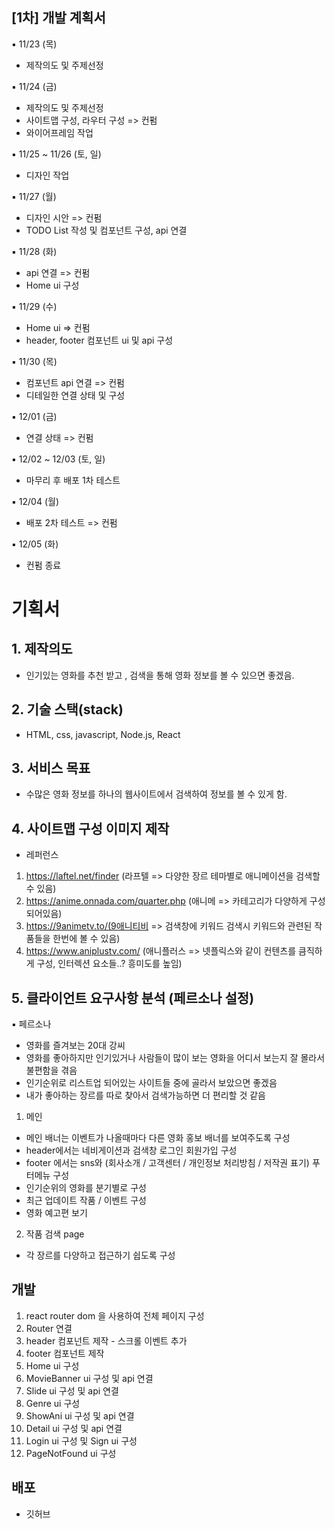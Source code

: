 ## [1차] 개발 계획서

▪ 11/23 (목)

- 제작의도 및 주제선정

▪ 11/24 (금)

- 제작의도 및 주제선정
- 사이트맵 구성, 라우터 구성 => 컨펌
- 와이어프레임 작업

▪ 11/25 ~ 11/26 (토, 일)

- 디자인 작업

▪ 11/27 (월)

- 디자인 시안 => 컨펌
- TODO List 작성 및 컴포넌트 구성, api 연결

▪ 11/28 (화)

- api 연결 => 컨펌
- Home ui 구성

▪ 11/29 (수)

- Home ui => 컨펌
- header, footer 컴포넌트 ui 및 api 구성

▪ 11/30 (목)

- 컴포넌트 api 연결 => 컨펌
- 디테일한 연결 상태 및 구성

▪ 12/01 (금)

- 연결 상태 => 컨펌

▪ 12/02 ~ 12/03 (토, 일)

- 마무리 후 배포 1차 테스트

▪ 12/04 (월)

- 배포 2차 테스트 => 컨펌

▪ 12/05 (화)

- 컨펌 종료

# 기획서

## 1. 제작의도

- 인기있는 영화를 추천 받고 , 검색을 통해 영화 정보를 볼 수 있으면 좋겠음.

## 2. 기술 스택(stack)

- HTML, css, javascript, Node.js, React

## 3. 서비스 목표

- 수많은 영화 정보를 하나의 웹사이트에서 검색하여 정보를 볼 수 있게 함.

## 4. 사이트맵 구성 이미지 제작

- 레퍼런스

1. https://laftel.net/finder (라프텔 => 다양한 장르 테마별로 애니메이션을 검색할 수 있음)
2. https://anime.onnada.com/quarter.php (애니메 => 카테고리가 다양하게 구성되어있음)
3. https://9animetv.to/(9애니티비 => 검색창에 키워드 검색시 키워드와 관련된 작품들을 한번에 볼 수 있음)
4. https://www.aniplustv.com/ (애니플러스 => 넷플릭스와 같이 컨텐츠를 큼직하게 구성, 인터렉션 요소들..? 흥미도를 높임)

## 5. 클라이언트 요구사항 분석 (페르소나 설정)

▪ 페르소나

- 영화를 즐겨보는 20대 강씨
- 영화를 좋아하지만 인기있거나 사람들이 많이 보는 영화을 어디서 보는지 잘 몰라서 불편함을 겪음
- 인기순위로 리스트업 되어있는 사이트들 중에 골라서 보았으면 좋겠음
- 내가 좋아하는 장르를 따로 찾아서 검색가능하면 더 편리할 것 같음

1. 메인

- 메인 배너는 이벤트가 나올때마다 다른 영화 홍보 배너를 보여주도록 구성
- header에서는 네비게이션과 검색창 로그인 회원가입 구성
- footer 에서는 sns와 (회사소개 / 고객센터 / 개인정보 처리방침 / 저작권 표기) 푸터메뉴 구성
- 인기순위의 영화를 분기별로 구성
- 최근 업데이트 작품 / 이벤트 구성
- 영화 예고편 보기

2. 작품 검색 page

- 각 장르를 다양하고 접근하기 쉽도록 구성

## 개발

1. react router dom 을 사용하여 전체 페이지 구성
2. Router 연결
3. header 컴포넌트 제작 - 스크롤 이벤트 추가
4. footer 컴포넌트 제작
5. Home ui 구성
6. MovieBanner ui 구성 및 api 연결
7. Slide ui 구성 및 api 연결
8. Genre ui 구성
9. ShowAni ui 구성 및 api 연결
10. Detail ui 구성 및 api 연결
11. Login ui 구성 및 Sign ui 구성
12. PageNotFound ui 구성

## 배포

- 깃허브
